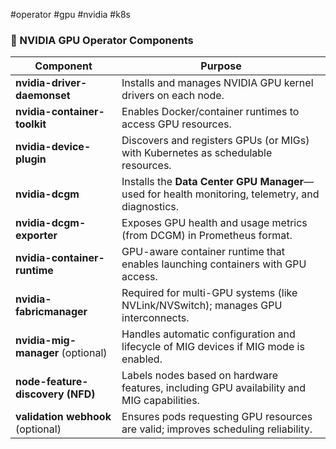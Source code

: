 #operator #gpu #nvidia #k8s 

### 🧩 NVIDIA GPU Operator Components

|**Component**|**Purpose**|
|---|---|
|**nvidia-driver-daemonset**|Installs and manages NVIDIA GPU kernel drivers on each node.|
|**nvidia-container-toolkit**|Enables Docker/container runtimes to access GPU resources.|
|**nvidia-device-plugin**|Discovers and registers GPUs (or MIGs) with Kubernetes as schedulable resources.|
|**nvidia-dcgm**|Installs the **Data Center GPU Manager**—used for health monitoring, telemetry, and diagnostics.|
|**nvidia-dcgm-exporter**|Exposes GPU health and usage metrics (from DCGM) in Prometheus format.|
|**nvidia-container-runtime**|GPU-aware container runtime that enables launching containers with GPU access.|
|**nvidia-fabricmanager**|Required for multi-GPU systems (like NVLink/NVSwitch); manages GPU interconnects.|
|**nvidia-mig-manager** (optional)|Handles automatic configuration and lifecycle of MIG devices if MIG mode is enabled.|
|**node-feature-discovery (NFD)**|Labels nodes based on hardware features, including GPU availability and MIG capabilities.|
|**validation webhook** (optional)|Ensures pods requesting GPU resources are valid; improves scheduling reliability.|

